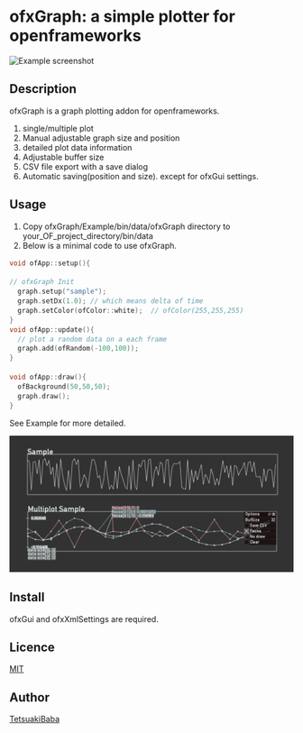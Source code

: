 ofxGraph: a simple plotter for openframeworks
====
![Example screenshot](/ofxGraph.gif)
## Description
ofxGraph is a graph plotting addon for openframeworks.

1. single/multiple plot
2. Manual adjustable graph size and position
3. detailed plot data information
4. Adjustable buffer size
5. CSV file export with a save dialog
6. Automatic saving(position and size). except for ofxGui settings.

## Usage
 1. Copy ofxGraph/Example/bin/data/ofxGraph directory to  your_OF_project_directory/bin/data
 2. Below is a minimal code to use ofxGraph.
```c++
void ofApp::setup(){

// ofxGraph Init
  graph.setup("sample");
  graph.setDx(1.0); // which means delta of time
  graph.setColor(ofColor::white);  // ofColor(255,255,255)
}
void ofApp::update(){
  // plot a random data on a each frame
  graph.add(ofRandom(-100,100));
}

void ofApp::draw(){
  ofBackground(50,50,50);
  graph.draw();
}
```

See Example for more detailed.

![Example screenshot](/screenshot.png)


## Install
ofxGui and ofxXmlSettings are required.

## Licence
[MIT](https://opensource.org/licenses/MIT)

## Author
[TetsuakiBaba](https://github.com/TetsuakiBaba)
